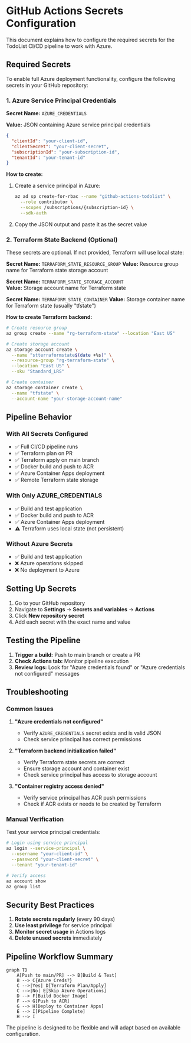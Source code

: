 # GitHub Actions Secrets Configuration

This document explains how to configure the required secrets for the TodoList CI/CD pipeline to work with Azure.

## Required Secrets

To enable full Azure deployment functionality, configure the following secrets in your GitHub repository:

### 1. Azure Service Principal Credentials

**Secret Name:** `AZURE_CREDENTIALS`

**Value:** JSON containing Azure service principal credentials
```json
{
  "clientId": "your-client-id",
  "clientSecret": "your-client-secret", 
  "subscriptionId": "your-subscription-id",
  "tenantId": "your-tenant-id"
}
```

**How to create:**
1. Create a service principal in Azure:
   ```bash
   az ad sp create-for-rbac --name "github-actions-todolist" \
     --role contributor \
     --scopes /subscriptions/{subscription-id} \
     --sdk-auth
   ```
2. Copy the JSON output and paste it as the secret value

### 2. Terraform State Backend (Optional)

These secrets are optional. If not provided, Terraform will use local state:

**Secret Name:** `TERRAFORM_STATE_RESOURCE_GROUP`
**Value:** Resource group name for Terraform state storage account

**Secret Name:** `TERRAFORM_STATE_STORAGE_ACCOUNT`  
**Value:** Storage account name for Terraform state

**Secret Name:** `TERRAFORM_STATE_CONTAINER`
**Value:** Storage container name for Terraform state (usually "tfstate")

**How to create Terraform backend:**
```bash
# Create resource group
az group create --name "rg-terraform-state" --location "East US"

# Create storage account
az storage account create \
  --name "stterraformstate$(date +%s)" \
  --resource-group "rg-terraform-state" \
  --location "East US" \
  --sku "Standard_LRS"

# Create container
az storage container create \
  --name "tfstate" \
  --account-name "your-storage-account-name"
```

## Pipeline Behavior

### With All Secrets Configured
- ✅ Full CI/CD pipeline runs
- ✅ Terraform plan on PR
- ✅ Terraform apply on main branch
- ✅ Docker build and push to ACR
- ✅ Azure Container Apps deployment
- ✅ Remote Terraform state storage

### With Only AZURE_CREDENTIALS
- ✅ Build and test application
- ✅ Docker build and push to ACR  
- ✅ Azure Container Apps deployment
- ⚠️ Terraform uses local state (not persistent)

### Without Azure Secrets
- ✅ Build and test application
- ❌ Azure operations skipped
- ❌ No deployment to Azure

## Setting Up Secrets

1. Go to your GitHub repository
2. Navigate to **Settings** → **Secrets and variables** → **Actions**
3. Click **New repository secret**
4. Add each secret with the exact name and value

## Testing the Pipeline

1. **Trigger a build:** Push to main branch or create a PR
2. **Check Actions tab:** Monitor pipeline execution
3. **Review logs:** Look for "Azure credentials found" or "Azure credentials not configured" messages

## Troubleshooting

### Common Issues

1. **"Azure credentials not configured"**
   - Verify `AZURE_CREDENTIALS` secret exists and is valid JSON
   - Check service principal has correct permissions

2. **"Terraform backend initialization failed"**
   - Verify Terraform state secrets are correct
   - Ensure storage account and container exist
   - Check service principal has access to storage account

3. **"Container registry access denied"**
   - Verify service principal has ACR push permissions
   - Check if ACR exists or needs to be created by Terraform

### Manual Verification

Test your service principal credentials:
```bash
# Login using service principal
az login --service-principal \
  --username "your-client-id" \
  --password "your-client-secret" \
  --tenant "your-tenant-id"

# Verify access
az account show
az group list
```

## Security Best Practices

1. **Rotate secrets regularly** (every 90 days)
2. **Use least privilege** for service principal
3. **Monitor secret usage** in Actions logs
4. **Delete unused secrets** immediately

## Pipeline Workflow Summary

```mermaid
graph TD
    A[Push to main/PR] --> B[Build & Test]
    B --> C{Azure Creds?}
    C -->|Yes| D[Terraform Plan/Apply]
    C -->|No| E[Skip Azure Operations]
    D --> F[Build Docker Image]
    F --> G[Push to ACR]
    G --> H[Deploy to Container Apps]
    E --> I[Pipeline Complete]
    H --> I
```

The pipeline is designed to be flexible and will adapt based on available configuration.
